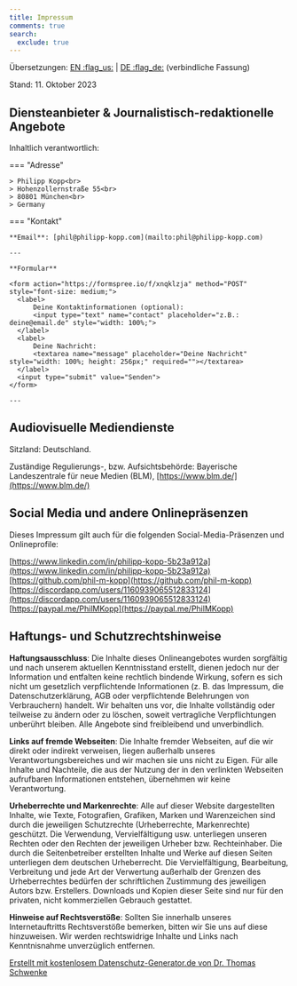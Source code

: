 ```yaml
---
title: Impressum
comments: true
search:
  exclude: true
---
```


Übersetzungen: [EN :flag_us:](imprint.md) | [DE :flag_de:](imprint-de.md) (verbindliche Fassung)

Stand: 11. Oktober 2023

## Diensteanbieter & Journalistisch-redaktionelle Angebote

Inhaltlich verantwortlich:

=== "Adresse"

    > Philipp Kopp<br>
    > Hohenzollernstraße 55<br>
    > 80801 München<br>
    > Germany

=== "Kontakt"

    **Email**: [phil@philipp-kopp.com](mailto:phil@philipp-kopp.com)

    ---

    **Formular**

    <form action="https://formspree.io/f/xnqklzja" method="POST" style="font-size: medium;">
      <label>
          Deine Kontaktinformationen (optional):
          <input type="text" name="contact" placeholder="z.B.: deine@email.de" style="width: 100%;">
      </label>
      <label>
          Deine Nachricht:
          <textarea name="message" placeholder="Deine Nachricht" style="width: 100%; height: 256px;" required=""></textarea>
      </label>
      <input type="submit" value="Senden">
    </form>

    ---

## Audiovisuelle Mediendienste
Sitzland: Deutschland.

Zuständige Regulierungs-, bzw. Aufsichtsbehörde: Bayerische Landeszentrale für neue Medien (BLM), [https://www.blm.de/](https://www.blm.de/)

## Social Media und andere Onlinepräsenzen
Dieses Impressum gilt auch für die folgenden Social-Media-Präsenzen und Onlineprofile:

[https://www.linkedin.com/in/philipp-kopp-5b23a912a](https://www.linkedin.com/in/philipp-kopp-5b23a912a)<br>
[https://github.com/phil-m-kopp](https://github.com/phil-m-kopp)<br>
[https://discordapp.com/users/1160939065512833124](https://discordapp.com/users/1160939065512833124)<br>
[https://paypal.me/PhilMKopp](https://paypal.me/PhilMKopp)

## Haftungs- und Schutzrechtshinweise

**Haftungsausschluss**: Die Inhalte dieses Onlineangebotes wurden sorgfältig und nach unserem aktuellen Kenntnisstand erstellt, dienen jedoch nur der Information und entfalten keine rechtlich bindende Wirkung, sofern es sich nicht um gesetzlich verpflichtende Informationen (z. B. das Impressum, die Datenschutzerklärung, AGB oder verpflichtende Belehrungen von Verbrauchern) handelt. Wir behalten uns vor, die Inhalte vollständig oder teilweise zu ändern oder zu löschen, soweit vertragliche Verpflichtungen unberührt bleiben. Alle Angebote sind freibleibend und unverbindlich.

**Links auf fremde Webseiten**: Die Inhalte fremder Webseiten, auf die wir direkt oder indirekt verweisen, liegen außerhalb unseres Verantwortungsbereiches und wir machen sie uns nicht zu Eigen. Für alle Inhalte und Nachteile, die aus der Nutzung der in den verlinkten Webseiten aufrufbaren Informationen entstehen, übernehmen wir keine Verantwortung.

**Urheberrechte und Markenrechte**: Alle auf dieser Website dargestellten Inhalte, wie Texte, Fotografien, Grafiken, Marken und Warenzeichen sind durch die jeweiligen Schutzrechte (Urheberrechte, Markenrechte) geschützt. Die Verwendung, Vervielfältigung usw. unterliegen unseren Rechten oder den Rechten der jeweiligen Urheber bzw. Rechteinhaber.
Die durch die Seitenbetreiber erstellten Inhalte und Werke auf diesen Seiten unterliegen dem deutschen Urheberrecht. Die Vervielfältigung, Bearbeitung, Verbreitung und jede Art der Verwertung außerhalb der Grenzen des Urheberrechtes bedürfen der schriftlichen Zustimmung des jeweiligen Autors bzw. Erstellers. Downloads und Kopien dieser Seite sind nur für den privaten, nicht kommerziellen Gebrauch gestattet.

**Hinweise auf Rechtsverstöße**: Sollten Sie innerhalb unseres Internetauftritts Rechtsverstöße bemerken, bitten wir Sie uns auf diese hinzuweisen. Wir werden rechtswidrige Inhalte und Links nach Kenntnisnahme unverzüglich entfernen.

[Erstellt mit kostenlosem Datenschutz-Generator.de von Dr. Thomas Schwenke](https://datenschutz-generator.de/)
